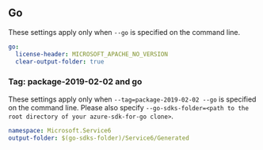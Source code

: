 ## Go

These settings apply only when `--go` is specified on the command line.

```yaml $(go)
go:
  license-header: MICROSOFT_APACHE_NO_VERSION
  clear-output-folder: true
```

### Tag: package-2019-02-02 and go

These settings apply only when `--tag=package-2019-02-02 --go` is specified on the command line.
Please also specify `--go-sdks-folder=<path to the root directory of your azure-sdk-for-go clone>`.

```yaml $(tag) == 'package-2019-02-02' && $(go)
namespace: Microsoft.Service6
output-folder: $(go-sdks-folder)/Service6/Generated
```
